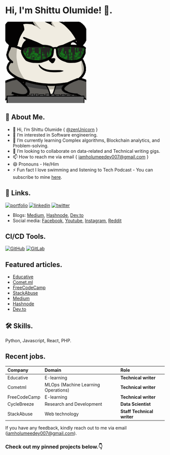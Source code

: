 # Hi, I'm Shittu Olumide! 👋.

![alt text](https://github.com/zenUnicorn/zenUnicorn/blob/main/bahroo-hacker.gif?raw=true)

## 🚀 About Me.

- 👋 Hi, I’m Shittu Olumide { [@zenUnicorn](https://github.com/zenUnicorn/) }
- 👀 I’m interested in Software engineering.
- 🌱 I’m currently learning Complex algorithms, Blockchain analytics, and Problem-solving.
- 💞️ I’m looking to collaborate on data-related and Technical writing gigs.
- 📫 How to reach me via email { iamholumeedey007@gmail.com }
- 😄 Pronouns - He/Him
- ⚡️ Fun fact I love swimming and listening to Tech Podcast - You can subscribe to mine [here](https://www.youtube.com/channel/UCNhFxpk6hGt5uMCKXq0Jl8A).


## 🔗 Links.
[![portfolio](https://img.shields.io/badge/my_portfolio-000?style=for-the-badge&logo=ko-fi&logoColor=white)](https://zenunicorn.github.io/ShittuOlumide/)
[![linkedin](https://img.shields.io/badge/linkedin-0A66C2?style=for-the-badge&logo=linkedin&logoColor=white)](https://www.linkedin.com/in/olumide-shittu/)
[![twitter](https://img.shields.io/badge/twitter-1DA1F2?style=for-the-badge&logo=twitter&logoColor=white)](https://twitter.com/Shittu_Olumide_)


- Blogs: [Medium](https://iamholumeedey007.medium.com/), [Hashnode](https://shittuolumide.hashnode.dev/), [Dev.to](https://dev.to/shittu_olumide_)
- Social media: [Facebook](https://www.facebook.com/olumideayodeji.shittu), [Youtube](https://www.youtube.com/channel/UCNhFxpk6hGt5uMCKXq0Jl8A), [Instagram](https://www.instagram.com/shittu_olumide_ayodeji/), [Reddit](https://www.reddit.com/user/ShittuOlumide)


## CI/CD Tools.

[![GitHub](https://img.shields.io/badge/License-MIT-green.svg)](https://github.com/zenUnicorn/)
[![GitLab](https://img.shields.io/badge/License-GPL%20v3-yellow.svg)](https://gitlab.com/)



## Featured articles.

 - [Educative](https://www.educative.io/answers/what-is-regression-in-pycaret)
 - [Comet.ml](https://heartbeat.comet.ml/using-machine-learning-for-language-detection-517fa6e68f22)
 - [FreeCodeCamp](https://www.freecodecamp.org/news/python-automation-scripts/)
 - [StackAbuse](https://stackabuse.com/common-string-manipulation-in-python/)
 - [Medium](https://heartbeat.comet.ml/named-entity-recognition-with-python-5a116490915)
 - [Hashnode](https://shittuolumide.hashnode.dev/blockchain-for-the-masses)
 - [Dev.to](https://dev.to/shittu_olumide_/how-to-download-youtube-music-and-videos-with-python-37k5)

## 🛠 Skills.

Python, Javascript, React, PHP.


## Recent jobs.
| Company         | Domain                              | Role                       |
| :-------------- | :---------------------------------- | :------------------------- |
| Educative       | E-learning                          | **Technical writer**       |
| Cometml         | MLOps (Machine Learning Operations) | **Technical writer**       |
| FreeCodeCamp    | E-learning                          | **Technical writer**       |
| CycleBreeze     | Research and Development            | **Data Scientist**         |
| StackAbuse      | Web technology                      | **Staff Technical writer** |



If you have any feedback, kindly reach out to me via email (iamholumeedey007@gmail.com).


### Check out my pinned projects below.👇





<!---
zenUnicorn/zenUnicorn is a ✨ special ✨ repository because its `README.md` (this file) appears on your GitHub profile.
You can click the Preview link to take a look at your changes.
--->
